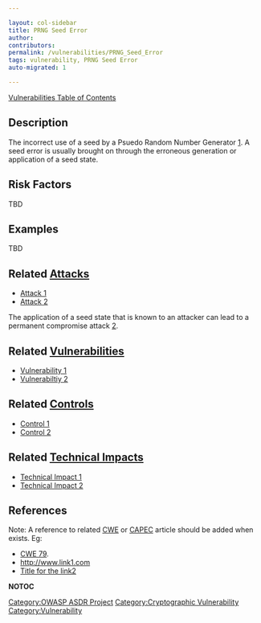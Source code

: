 ```yaml
---

layout: col-sidebar
title: PRNG Seed Error
author: 
contributors: 
permalink: /vulnerabilities/PRNG_Seed_Error
tags: vulnerability, PRNG Seed Error
auto-migrated: 1

---
```


[Vulnerabilities Table of Contents](ASDR_TOC_Vulnerabilities "wikilink")

## Description

The incorrect use of a seed by a Psuedo Random Number Generator
[1](http://cwe.mitre.org/data/definitions/335.html). A seed error is
usually brought on through the erroneous generation or application of a
seed state.

## Risk Factors

TBD

## Examples

TBD

## Related [Attacks](Attacks "wikilink")

  - [Attack 1](Attack_1 "wikilink")
  - [Attack 2](Attack_2 "wikilink")

The application of a seed state that is known to an attacker can lead to
a permanent compromise attack
[2](http://www.schneier.com/paper-prngs.html).

## Related [Vulnerabilities](https://owasp.org/www-community/vulnerabilities/)

  - [Vulnerability 1](Vulnerability_1 "wikilink")
  - [Vulnerabiltiy 2](Vulnerabiltiy_2 "wikilink")

## Related [Controls](Controls "wikilink")

  - [Control 1](Control_1 "wikilink")
  - [Control 2](Control_2 "wikilink")

## Related [Technical Impacts](Technical_Impacts "wikilink")

  - [Technical Impact 1](Technical_Impact_1 "wikilink")
  - [Technical Impact 2](Technical_Impact_2 "wikilink")

## References

Note: A reference to related [CWE](http://cwe.mitre.org/) or
[CAPEC](http://capec.mitre.org/) article should be added when exists.
Eg:

  - [CWE 79](http://cwe.mitre.org/data/definitions/79.html).
  - <http://www.link1.com>
  - [Title for the link2](http://www.link2.com)

__NOTOC__

[Category:OWASP ASDR Project](Category:OWASP_ASDR_Project "wikilink")
[Category:Cryptographic
Vulnerability](Category:Cryptographic_Vulnerability "wikilink")
[Category:Vulnerability](Category:Vulnerability "wikilink")